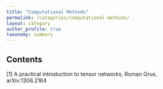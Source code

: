 ```yaml
---
title: "Computational Methods"
permalink: /categories/computational-methods/
layout: category
author_profile: true
taxonomy: summary
---
```





## Contents

[1] A practical introduction to tensor networks, Roman Orus, arXiv:1306.2164